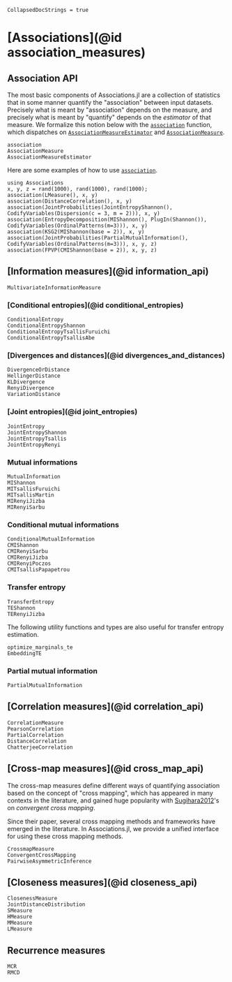 ```@meta
CollapsedDocStrings = true
```

# [Associations](@id association_measures)

## Association API
The most basic components of Associations.jl are a collection of statistics that in some manner quantify the "association" between input datasets. Precisely what is meant by "association" depends on the measure, and precisely what is meant by "quantify" depends on the *estimator* of that measure. We formalize this notion below with the [`association`](@ref)
function, which dispatches on [`AssociationMeasureEstimator`](@ref) and [`AssociationMeasure`](@ref).


```@docs
association
AssociationMeasure
AssociationMeasureEstimator
```

Here are some examples of how to use [`association`](@ref).

```@repl
using Associations
x, y, z = rand(1000), rand(1000), rand(1000);
association(LMeasure(), x, y)
association(DistanceCorrelation(), x, y)
association(JointProbabilities(JointEntropyShannon(), CodifyVariables(Dispersion(c = 3, m = 2))), x, y)
association(EntropyDecomposition(MIShannon(), PlugIn(Shannon()), CodifyVariables(OrdinalPatterns(m=3))), x, y)
association(KSG2(MIShannon(base = 2)), x, y)
association(JointProbabilities(PartialMutualInformation(), CodifyVariables(OrdinalPatterns(m=3))), x, y, z)
association(FPVP(CMIShannon(base = 2)), x, y, z)
```

## [Information measures](@id information_api)

```@docs
MultivariateInformationMeasure
```

### [Conditional entropies](@id conditional_entropies)

```@docs
ConditionalEntropy
ConditionalEntropyShannon
ConditionalEntropyTsallisFuruichi
ConditionalEntropyTsallisAbe
```

### [Divergences and distances](@id divergences_and_distances)

```@docs
DivergenceOrDistance
HellingerDistance
KLDivergence
RenyiDivergence
VariationDistance
```

### [Joint entropies](@id joint_entropies)

```@docs
JointEntropy
JointEntropyShannon
JointEntropyTsallis
JointEntropyRenyi
```

### Mutual informations

```@docs
MutualInformation
MIShannon
MITsallisFuruichi
MITsallisMartin
MIRenyiJizba
MIRenyiSarbu
```

### Conditional mutual informations

```@docs
ConditionalMutualInformation
CMIShannon
CMIRenyiSarbu
CMIRenyiJizba
CMIRenyiPoczos
CMITsallisPapapetrou
```

### Transfer entropy

```@docs
TransferEntropy
TEShannon
TERenyiJizba
```

The following utility functions and types are also useful for transfer entropy estimation.

```@docs
optimize_marginals_te
EmbeddingTE
```


### Partial mutual information

```@docs
PartialMutualInformation
```

## [Correlation measures](@id correlation_api)

```@docs
CorrelationMeasure
PearsonCorrelation
PartialCorrelation
DistanceCorrelation
ChatterjeeCorrelation
```

## [Cross-map measures](@id cross_map_api)

The cross-map measures define different ways of quantifying association based on the 
concept of "cross mapping", which has appeared in many contexts in the literature,
and gained huge popularity with  [Sugihara2012](@citet)'s on *convergent cross mapping*.

Since their paper, several cross mapping methods and frameworks have emerged in the
literature. In Associations.jl, we provide a unified interface for using these cross
mapping methods.

```@docs
CrossmapMeasure
ConvergentCrossMapping
PairwiseAsymmetricInference
```

## [Closeness measures](@id closeness_api)

```@docs
ClosenessMeasure
JointDistanceDistribution
SMeasure
HMeasure
MMeasure
LMeasure
```

## Recurrence measures

```@docs
MCR
RMCD
```